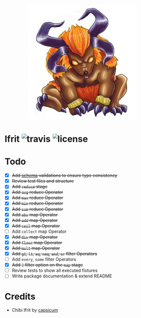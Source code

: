 <p align="center">
    <img src="./.github/ifrit.png">
</p>

Ifrit ![travis](https://travis-ci.org/KtorZ/ifrit.svg?style=flat-square) ![license](https://img.shields.io/badge/License-MPL_2.0-blue.svg?style=flat-square)
=========

# Todo

- [x] ~~Add [schema](json-schema.org) validations to ensure type consistency~~
- [x] ~~Review test files and structure~~
- [x] ~~Add `reduce` stage~~
- [x] ~~Add `avg` reduce Operator~~
- [x] ~~Add `max` reduce Operator~~
- [x] ~~Add `min` reduce Operator~~
- [x] ~~Add `sum` reduce Operator~~
- [x] ~~Add `abs` map Operator~~
- [x] ~~Add `add` map Operator~~
- [x] ~~Add `ceil` map Operator~~
- [ ] Add `collect` map Operator
- [x] ~~Add `div` map Operator~~
- [x] ~~Add `floor` map Operator~~
- [x] ~~Add `mult` map Operator~~
- [x] ~~Add `gt`, `lt`, `eq`, `neq`, `and`, `or` filter Operators~~
- [ ] Add `every`, `some` filter Operators
- [x] ~~Add `?` filter option on the `map` stage~~
- [ ] Review tests to show all executed fixtures
- [ ] Write package documentation & extend README

# Credits

- Chibi Ifrit by [capsicum](http://capsicum.deviantart.com/)
